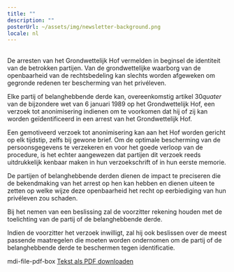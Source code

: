 ```yaml
---
title: ""
description: ""
posterUrl: ~/assets/img/newsletter-background.png
locale: nl
---
```

<br>
De arresten van het Grondwettelijk Hof vermelden in beginsel de identiteit van de betrokken partijen. Van de grondwettelijke waarborg van de openbaarheid van de rechtsbedeling kan slechts worden afgeweken om gegronde redenen ter bescherming van het privéleven.

Elke partij of belanghebbende derde kan, overeenkomstig artikel 30*quater* van de bijzondere wet van 6 januari 1989 op het Grondwettelijk Hof, een verzoek tot anonimisering indienen om te voorkomen dat hij of zij kan worden geïdentificeerd in een arrest van het Grondwettelijk Hof.

Een gemotiveerd verzoek tot anonimisering kan aan het Hof worden gericht op elk tijdstip, zelfs bij gewone brief. Om de optimale bescherming van de persoonsgegevens te verzekeren en voor het goede verloop van de procedure, is het echter aangewezen dat partijen dit verzoek reeds uitdrukkelijk kenbaar maken in hun verzoekschrift of in hun eerste memorie.

De partijen of belanghebbende derden dienen de impact te preciseren die de bekendmaking van het arrest op hen kan hebben en dienen uiteen te zetten op welke wijze deze openbaarheid het recht op eerbiediging van hun privéleven zou schaden.

Bij het nemen van een beslissing zal de voorzitter rekening houden met de toelichting van de partij of de belanghebbende derde.

Indien de voorzitter het verzoek inwilligt, zal hij ook beslissen over de meest passende maatregelen die moeten worden ondernomen om de partij of de belanghebbende derde te beschermen tegen identificatie.

<v-icon color="rgb(var(--v-theme-customRed))">mdi-file-pdf-box</v-icon> [Tekst als PDF downloaden](https://www.const-court.be/public/common/nl/anonimisering.pdf)
